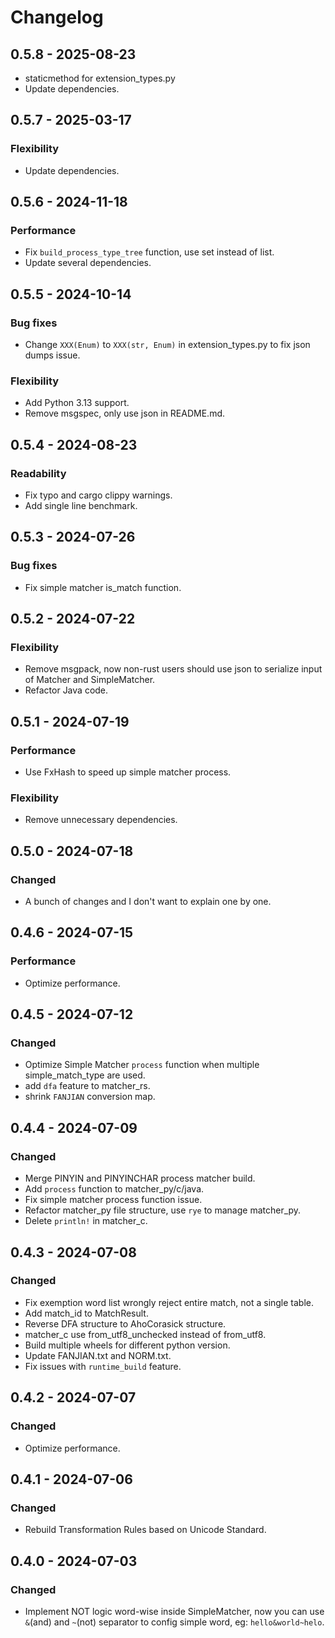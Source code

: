 # Changelog

## 0.5.8 - 2025-08-23
- staticmethod for extension_types.py
- Update dependencies.

## 0.5.7 - 2025-03-17

### Flexibility
- Update dependencies.

## 0.5.6 - 2024-11-18

### Performance
- Fix `build_process_type_tree` function, use set instead of list.
- Update several dependencies.

## 0.5.5 - 2024-10-14

### Bug fixes
- Change `XXX(Enum)` to `XXX(str, Enum)` in extension_types.py to fix json dumps issue.

### Flexibility
- Add Python 3.13 support.
- Remove msgspec, only use json in README.md.

## 0.5.4 - 2024-08-23

### Readability
- Fix typo and cargo clippy warnings.
- Add single line benchmark.

## 0.5.3 - 2024-07-26

### Bug fixes
- Fix simple matcher is_match function.

## 0.5.2 - 2024-07-22

### Flexibility
- Remove msgpack, now non-rust users should use json to serialize input of Matcher and SimpleMatcher.
- Refactor Java code.

## 0.5.1 - 2024-07-19

### Performance
- Use FxHash to speed up simple matcher process.

### Flexibility
- Remove unnecessary dependencies.

## 0.5.0 - 2024-07-18

### Changed
- A bunch of changes and I don't want to explain one by one.

## 0.4.6 - 2024-07-15

### Performance
- Optimize performance.

## 0.4.5 - 2024-07-12

### Changed
- Optimize Simple Matcher `process` function when multiple simple_match_type are used.
- add `dfa` feature to matcher_rs.
- shrink `FANJIAN` conversion map.

## 0.4.4 - 2024-07-09

### Changed
- Merge PINYIN and PINYINCHAR process matcher build.
- Add `process` function to matcher_py/c/java.
- Fix simple matcher process function issue.
- Refactor matcher_py file structure, use `rye` to manage matcher_py.
- Delete `println!` in matcher_c.

## 0.4.3 - 2024-07-08

### Changed
- Fix exemption word list wrongly reject entire match, not a single table.
- Add match_id to MatchResult.
- Reverse DFA structure to AhoCorasick structure.
- matcher_c use from_utf8_unchecked instead of from_utf8.
- Build multiple wheels for different python version.
- Update FANJIAN.txt and NORM.txt.
- Fix issues with `runtime_build` feature.

## 0.4.2 - 2024-07-07

### Changed
- Optimize performance.

## 0.4.1 - 2024-07-06

### Changed
- Rebuild Transformation Rules based on Unicode Standard.

## 0.4.0 - 2024-07-03

### Changed
- Implement NOT logic word-wise inside SimpleMatcher, now you can use `&`(and) and `~`(not) separator to config simple word, eg: `hello&world~helo`.
